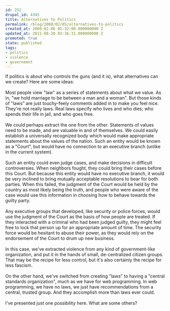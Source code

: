```yaml
---
id: 252
drupal_id: 4345
title: Alternatives to Politics
permalink: /blog/2008/02/05/alternatives-to-politics
created_at: 2008-02-06 05:32:00.000000000 Z
updated_at: 2011-08-20 03:36:31.000000000 Z
promoted: true
state: published
tags:
- politics
- violence
- government
---
```

If politics is about who controls the guns (and it is), what alternatives can we create? Here are some ideas:<br /><br />Most people view "law" as a series of statements about what we value. As in, "we hold marriage to be between a man and a woman". But those kinds of "laws" are just touchy-feely comments added in to make you feel nice. They're not really laws. Real laws specify who lives and who dies; who spends their life in jail, and who goes free.<br /><br />We could perhaps extract the one from the other. Statements of values need to be made, and are valuable in and of themselves. We could easily establish a universally recognized body which would make appropriate statements about the values of the nation. Such an entity would be known as a "Court", but would have no connection to an executive branch (unlike in the current system).<br /><br />Such an entity could even judge cases, and make decisions in difficult controversies. When neighbors fought, they could bring their cases before this Court. But because this entity would have no executive branch, it would be very inclined to bring mutually acceptable resolutions to bear for both parties. When this failed, the judgment of the Court would be held by the country as most likely being the truth, and people who were aware of the case would use this information in choosing how to behave towards the guilty party.<br /><br />Any executive groups that developed, like security or police forces, would use the judgment of the Court as the basis of how people are treated. If they interacted with a criminal who had been judged guilty, they might feel free to lock that person up for an appropriate amount of time. The security force would be hesitant to abuse their power, as they would rely on the endorsement of the Court to drum up new business.<br /><br />In this case, we've extracted violence from any kind of government-like organization, and put it in the hands of small, de-centralized citizen groups. That may be the recipe for less control, but it's also certainly the recipe for less fascism.<br /><br />On the other hand, we've switched from creating "laws" to having a "central standards organization", much as we have for web programming. In web programming, we have no laws, we just have recommendations from a central, trusted group. And they accomplish more than laws ever could.<br /><br />I've presented just one possibility here. What are some others?
